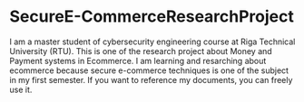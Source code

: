 # SecureE-CommerceResearchProject

I am a master student of cybersecurity engineering course at Riga Technical University (RTU). This is one of the research project about Money and Payment systems in Ecommerce. 
I am learning and resarching about ecommerce because secure e-commerce techniques is one of the subject in my first semester.
If you want to reference my documents, you can freely use it. 
